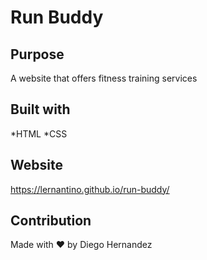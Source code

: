# Run Buddy

## Purpose
A website that offers fitness training services

## Built with
*HTML
*CSS

## Website
https://lernantino.github.io/run-buddy/

## Contribution
Made with ❤️ by Diego Hernandez
